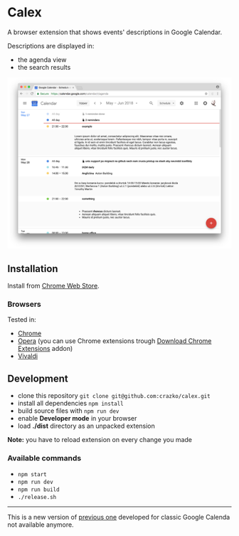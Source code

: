 # Calex
A browser extension that shows events' descriptions in Google Calendar.

Descriptions are displayed in:
- the agenda view
- the search results

![Calex in Google Calendar](docs/screenshot.png)

## Installation
Install from [Chrome Web Store](https://chrome.google.com/webstore/detail/calex-for-google-calendar/ccoehijdbponhcemihobmdpaeenmgchg).

### Browsers
Tested in:

- [Chrome](https://www.google.com/chrome/)
- [Opera](https://www.opera.com/) (you can use Chrome extensions trough [Download Chrome Extensions](https://addons.opera.com/en/extensions/details/download-chrome-extension-9/) addon)
- [Vivaldi](https://vivaldi.com/)

## Development

- clone this repository `git clone git@github.com:crazko/calex.git`
- install all dependencies `npm install`
- build source files with `npm run dev`
- enable **Developer mode** in your browser
- load **./dist** directory as an unpacked extension

**Note:** you have to reload extension on every change you made

### Available commands

- `npm start`
- `npm run dev`
- `npm run build`
- `./release.sh`

---

This is a new version of [previous one](https://github.com/crazko/calex-classic) developed for classic Google Calenda not available anymore.
